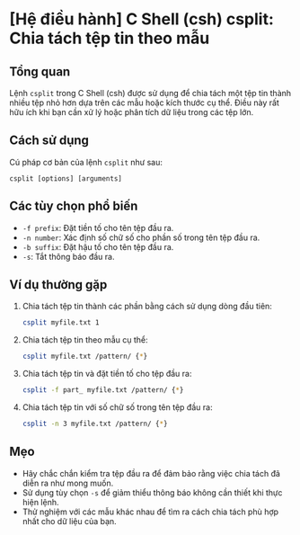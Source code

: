 # [Hệ điều hành] C Shell (csh) csplit: Chia tách tệp tin theo mẫu

## Tổng quan
Lệnh `csplit` trong C Shell (csh) được sử dụng để chia tách một tệp tin thành nhiều tệp nhỏ hơn dựa trên các mẫu hoặc kích thước cụ thể. Điều này rất hữu ích khi bạn cần xử lý hoặc phân tích dữ liệu trong các tệp lớn.

## Cách sử dụng
Cú pháp cơ bản của lệnh `csplit` như sau:
```
csplit [options] [arguments]
```

## Các tùy chọn phổ biến
- `-f prefix`: Đặt tiền tố cho tên tệp đầu ra.
- `-n number`: Xác định số chữ số cho phần số trong tên tệp đầu ra.
- `-b suffix`: Đặt hậu tố cho tên tệp đầu ra.
- `-s`: Tắt thông báo đầu ra.

## Ví dụ thường gặp
1. Chia tách tệp tin thành các phần bằng cách sử dụng dòng đầu tiên:
   ```bash
   csplit myfile.txt 1
   ```

2. Chia tách tệp tin theo mẫu cụ thể:
   ```bash
   csplit myfile.txt /pattern/ {*}
   ```

3. Chia tách tệp tin và đặt tiền tố cho tệp đầu ra:
   ```bash
   csplit -f part_ myfile.txt /pattern/ {*}
   ```

4. Chia tách tệp tin với số chữ số trong tên tệp đầu ra:
   ```bash
   csplit -n 3 myfile.txt /pattern/ {*}
   ```

## Mẹo
- Hãy chắc chắn kiểm tra tệp đầu ra để đảm bảo rằng việc chia tách đã diễn ra như mong muốn.
- Sử dụng tùy chọn `-s` để giảm thiểu thông báo không cần thiết khi thực hiện lệnh.
- Thử nghiệm với các mẫu khác nhau để tìm ra cách chia tách phù hợp nhất cho dữ liệu của bạn.